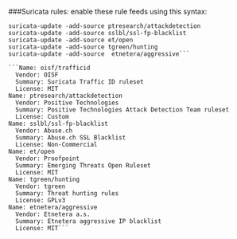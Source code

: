 ###Suricata rules: enable these rule feeds using this syntax:

```suricata-update -add-source oisf/trafficid
suricata-update -add-source ptresearch/attackdetection
suricata-update -add-source sslbl/ssl-fp-blacklist
suricata-update -add-source et/open
suricata-update -add-source tgreen/hunting
suricata-update -add-source  etnetera/aggressive```

```Name: oisf/trafficid
  Vendor: OISF
  Summary: Suricata Traffic ID ruleset
  License: MIT
Name: ptresearch/attackdetection
  Vendor: Positive Technologies
  Summary: Positive Technologies Attack Detection Team ruleset
  License: Custom
Name: sslbl/ssl-fp-blacklist
  Vendor: Abuse.ch
  Summary: Abuse.ch SSL Blacklist
  License: Non-Commercial
Name: et/open
  Vendor: Proofpoint
  Summary: Emerging Threats Open Ruleset
  License: MIT
Name: tgreen/hunting
  Vendor: tgreen
  Summary: Threat hunting rules
  License: GPLv3
Name: etnetera/aggressive
  Vendor: Etnetera a.s.
  Summary: Etnetera aggressive IP blacklist
  License: MIT```
